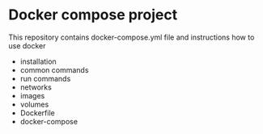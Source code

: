# Docker compose project

This repository contains docker-compose.yml file and instructions how to use docker

- installation
- common commands
- run commands
- networks
- images
- volumes
- Dockerfile
- docker-compose
